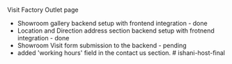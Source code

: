 #

Visit Factory Outlet page
- Showroom gallery backend setup with frontend integration  - done
- Location and Direction address section backend setup with frotnend integration - done
- Showroom Visit form submission to the backend - pending
- added 'working hours' field in the contact us section.
#   i s h a n i - h o s t - f i n a l  
 